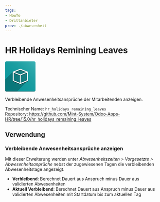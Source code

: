 ```yaml
---
tags:
- HowTo
- Drittanbieter
prev: ./abwesenheit
---
```

# HR Holidays Remining Leaves
![icon_oms_box](assets/icon_oms_box.png)

Verbleibende Anwesenheitsansprüche der Mitarbeitenden anzeigen.

Technischer Name: `hr_holidays_remaining_leaves`\
Repository: <https://github.com/Mint-System/Odoo-Apps-HR/tree/15.0/hr_holidays_remaining_leaves>

## Verwendung

### Verbleibende Anwesenheitsansprüche anzeigen

Mit dieser Erweiterung werden unter *Abwesenheitszeiten > Vorgesetzte > Abwesenheitsanprüche* nebst der zugewiesenen Tagen die verbleibenden Abwesenheitstage angezeigt.

* **Verbleibend**: Berechnet Dauert aus Anspruch minus Dauer aus validierten Abwesenheiten
* **Aktuell Verbleibend**:  Berechnet Dauert aus Anspruch minus Dauer aus validierten Abwesenheiten mit Startdatum bis zum aktuellen Tag